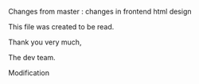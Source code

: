 Changes from master :
changes in frontend html design


This file was created to be read.

Thank you very much,

The dev team.

Modification

